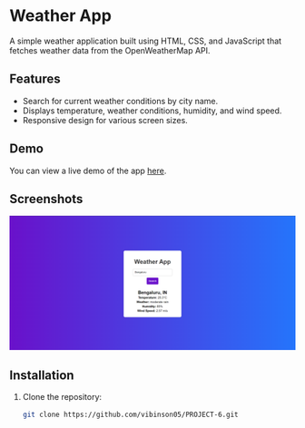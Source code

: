 # Weather App

A simple weather application built using HTML, CSS, and JavaScript that fetches weather data from the OpenWeatherMap API.

## Features

- Search for current weather conditions by city name.
- Displays temperature, weather conditions, humidity, and wind speed.
- Responsive design for various screen sizes.

## Demo

You can view a live demo of the app [here](#).

## Screenshots

![Weather App Screenshot](assets/output.png)

## Installation

1. Clone the repository:

   ```bash
   git clone https://github.com/vibinson05/PROJECT-6.git
